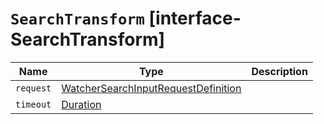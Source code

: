 # `SearchTransform` [interface-SearchTransform]

| Name | Type | Description |
| - | - | - |
| `request` | [WatcherSearchInputRequestDefinition](./WatcherSearchInputRequestDefinition.md) | &nbsp; |
| `timeout` | [Duration](./Duration.md) | &nbsp; |

